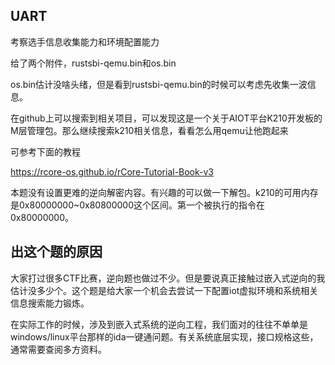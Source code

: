 ## UART

考察选手信息收集能力和环境配置能力

给了两个附件，rustsbi-qemu.bin和os.bin

os.bin估计没啥头绪，但是看到rustsbi-qemu.bin的时候可以考虑先收集一波信息。

在github上可以搜索到相关项目，可以发现这是一个关于AIOT平台K210开发板的M层管理包。那么继续搜索k210相关信息，看看怎么用qemu让他跑起来

可参考下面的教程

https://rcore-os.github.io/rCore-Tutorial-Book-v3

本题没有设置更难的逆向解密内容。有兴趣的可以做一下解包。k210的可用内存是0x80000000~0x80800000这个区间。第一个被执行的指令在0x80000000。



## 出这个题的原因

大家打过很多CTF比赛，逆向题也做过不少。但是要说真正接触过嵌入式逆向的我估计没多少个。这个题是给大家一个机会去尝试一下配置iot虚拟环境和系统相关信息搜索能力锻炼。

在实际工作的时候，涉及到嵌入式系统的逆向工程，我们面对的往往不单单是windows/linux平台那样的ida一键通问题。有关系统底层实现，接口规格这些，通常需要查阅多方资料。